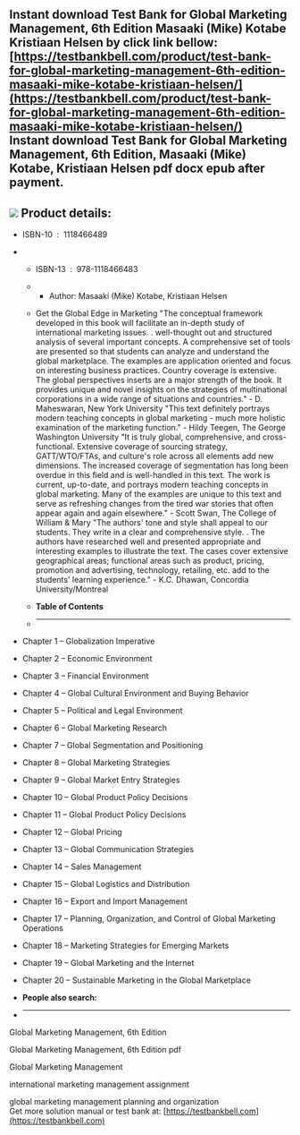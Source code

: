 Instant download **Test Bank for Global Marketing Management, 6th Edition Masaaki (Mike) Kotabe Kristiaan Helsen** by click link bellow:  
[https://testbankbell.com/product/test-bank-for-global-marketing-management-6th-edition-masaaki-mike-kotabe-kristiaan-helsen/](https://testbankbell.com/product/test-bank-for-global-marketing-management-6th-edition-masaaki-mike-kotabe-kristiaan-helsen/)  
**Instant download Test Bank for Global Marketing Management, 6th Edition, Masaaki (Mike) Kotabe, Kristiaan Helsen pdf docx epub after payment.**
-------------------------------------------------------------------------------------------------------------------------------------------------


![](https://testbankbell.com/wp-content/uploads/2023/05/9780132324120-120x150.jpg)
**Product details:**
--------------------


* ISBN-10 ‏ : ‎ 1118466489
* * ISBN-13 ‏ : ‎ 978-1118466483
  * * Author: Masaaki (Mike) Kotabe, Kristiaan Helsen
   
  * Get the Global Edge in Marketing "The conceptual framework developed in this book will facilitate an in-depth study of international marketing issues. . well-thought out and structured analysis of several important concepts. A comprehensive set of tools are presented so that students can analyze and understand the global marketplace. The examples are application oriented and focus on interesting business practices. Country coverage is extensive. The global perspectives inserts are a major strength of the book. It provides unique and novel insights on the strategies of multinational corporations in a wide range of situations and countries." - D. Maheswaran, New York University "This text definitely portrays modern teaching concepts in global marketing - much more holistic examination of the marketing function." - Hildy Teegen, The George Washington University "It is truly global, comprehensive, and cross-functional. Extensive coverage of sourcing strategy, GATT/WTO/FTAs, and culture's role across all elements add new dimensions. The increased coverage of segmentation has long been overdue in this field and is well-handled in this text. The work is current, up-to-date, and portrays modern teaching concepts in global marketing. Many of the examples are unique to this text and serve as refreshing changes from the tired war stories that often appear again and again elsewhere." - Scott Swan, The College of William & Mary "The authors' tone and style shall appeal to our students. They write in a clear and comprehensive style. . The authors have researched well and presented appropriate and interesting examples to illustrate the text. The cases cover extensive geographical areas; functional areas such as product, pricing, promotion and advertising, technology, retailing, etc. add to the students' learning experience." - K.C. Dhawan, Concordia University/Montreal
  * **Table of Contents**
  * ---------------------
 
* Chapter 1 – Globalization Imperative
* Chapter 2 – Economic Environment
* Chapter 3 – Financial Environment
* Chapter 4 – Global Cultural Environment and Buying Behavior
* Chapter 5 – Political and Legal Environment
* Chapter 6 – Global Marketing Research
* Chapter 7 – Global Segmentation and Positioning
* Chapter 8 – Global Marketing Strategies
* Chapter 9 – Global Market Entry Strategies
* Chapter 10 – Global Product Policy Decisions
* Chapter 11 – Global Product Policy Decisions
* Chapter 12 – Global Pricing
* Chapter 13 – Global Communication Strategies
* Chapter 14 – Sales Management
* Chapter 15 – Global Logistics and Distribution
* Chapter 16 – Export and Import Management
* Chapter 17 – Planning, Organization, and Control of Global Marketing Operations
* Chapter 18 – Marketing Strategies for Emerging Markets
* Chapter 19 – Global Marketing and the Internet
* Chapter 20 – Sustainable Marketing in the Global Marketplace
* **People also search:**
* -----------------------

Global Marketing Management, 6th Edition

Global Marketing Management, 6th Edition pdf

Global Marketing Management

international marketing management assignment

global marketing management planning and organization  
 Get more solution manual or test bank at: [https://testbankbell.com](https://testbankbell.com)
